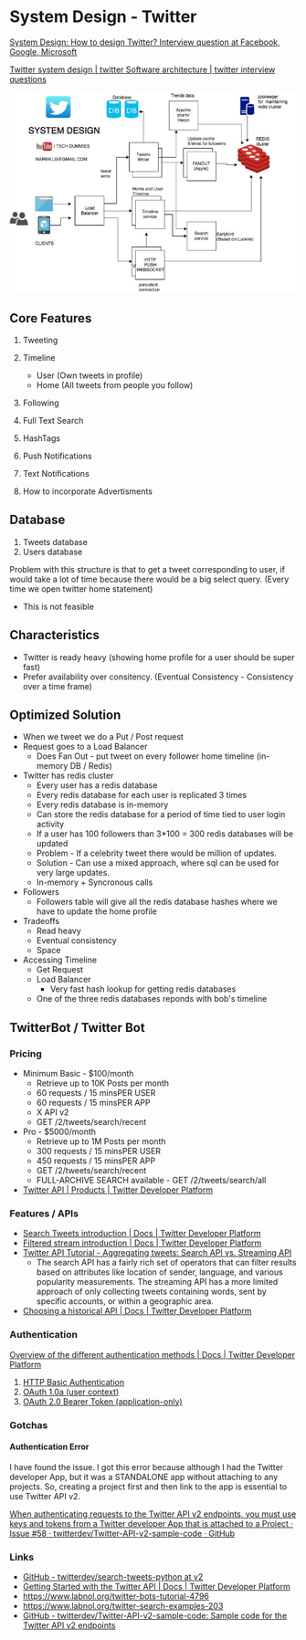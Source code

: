 # System Design - Twitter

[System Design: How to design Twitter? Interview question at Facebook, Google, Microsoft](https://www.youtube.com/watch?v=KmAyPUv9gOY)

[Twitter system design | twitter Software architecture | twitter interview questions](https://www.youtube.com/watch?v=wYk0xPP_P_8)

![image](../../media/System-Design-Twitter-image1.jpg)

## Core Features

1. Tweeting
2. Timeline
    - User (Own tweets in profile)
    - Home (All tweets from people you follow)

3. Following
4. Full Text Search
5. HashTags
6. Push Notifications
7. Text Notifications
8. How to incorporate Advertisments

## Database

1. Tweets database
2. Users database

Problem with this structure is that to get a tweet corresponding to user, if would take a lot of time because there would be a big select query. (Every time we open twitter home statement)

- This is not feasible

## Characteristics

- Twitter is ready heavy (showing home profile for a user should be super fast)
- Prefer availability over consitency. (Eventual Consistency - Consistency over a time frame)

## Optimized Solution

- When we tweet we do a Put / Post request
- Request goes to a Load Balancer
    - Does Fan Out - put tweet on every follower home timeline (in-memory DB / Redis)
- Twitter has redis cluster
    - Every user has a redis database
    - Every redis database for each user is replicated 3 times
    - Every redis database is in-memory
    - Can store the redis database for a period of time tied to user login activity
    - If a user has 100 followers than 3*100 = 300 redis databases will be updated
    - Problem - If a celebrity tweet there would be million of updates.
    - Solution - Can use a mixed approach, where sql can be used for very large updates.
    - In-memory + Syncronous calls
- Followers
    - Followers table will give all the redis database hashes where we have to update the home profile
- Tradeoffs
    - Read heavy
    - Eventual consistency
    - Space
- Accessing Timeline
    - Get Request
    - Load Balancer
        - Very fast hash lookup for getting redis databases
    - One of the three redis databases reponds with bob's timeline

## TwitterBot / Twitter Bot

### Pricing

- Minimum Basic - $100/month
   	- Retrieve up to 10K Posts per month
   	- 60 requests / 15 minsPER USER
   	- 60 requests / 15 minsPER APP
   	- X API v2
   	- GET /2/tweets/search/recent
- Pro - $5000/month
   	- Retrieve up to 1M Posts per month
   	- 300 requests / 15 minsPER USER
   	- 450 requests / 15 minsPER APP
   	- GET /2/tweets/search/recent
   	- FULL-ARCHIVE SEARCH available - GET /2/tweets/search/all
- [Twitter API | Products | Twitter Developer Platform](https://developer.twitter.com/en/products/twitter-api)

### Features / APIs

- [Search Tweets introduction | Docs | Twitter Developer Platform](https://developer.twitter.com/en/docs/twitter-api/tweets/search/introduction)
- [Filtered stream introduction | Docs | Twitter Developer Platform](https://developer.twitter.com/en/docs/twitter-api/tweets/filtered-stream/introduction)
- [Twitter API Tutorial - Aggregating tweets: Search API vs. Streaming API](http://140dev.com/twitter-api-programming-tutorials/aggregating-tweets-search-api-vs-streaming-api/#:~:text=The%20search%20API%20has%20a,or%20within%20a%20geographic%20area)
   	- The search API has a fairly rich set of operators that can filter results based on attributes like location of sender, language, and various popularity measurements. The streaming API has a more limited approach of only collecting tweets containing words, sent by specific accounts, or within a geographic area.
- [Choosing a historical API | Docs | Twitter Developer Platform](https://developer.twitter.com/en/docs/tutorials/choosing-historical-api)

### Authentication

[Overview of the different authentication methods | Docs | Twitter Developer Platform](https://developer.twitter.com/en/docs/tutorials/authenticating-with-twitter-api-for-enterprise/authentication-method-overview)

1. [HTTP Basic Authentication](https://developer.twitter.com/en/docs/tutorials/authenticating-with-twitter-api-for-enterprise/authentication-method-overview#http-basic-authentication)
2. [OAuth 1.0a (user context)](https://developer.twitter.com/en/docs/tutorials/authenticating-with-twitter-api-for-enterprise/authentication-method-overview#oauth1.0a)
3. [OAuth 2.0 Bearer Token (application-only)](https://developer.twitter.com/en/docs/tutorials/authenticating-with-twitter-api-for-enterprise/authentication-method-overview#oauth2.0)

### Gotchas

#### Authentication Error

I have found the issue. I got this error because although I had the Twitter developer App, but it was a STANDALONE app without attaching to any projects.
So, creating a project first and then link to the app is essential to use Twitter API v2.

[When authenticating requests to the Twitter API v2 endpoints, you must use keys and tokens from a Twitter developer App that is attached to a Project · Issue #58 · twitterdev/Twitter-API-v2-sample-code · GitHub](https://github.com/twitterdev/Twitter-API-v2-sample-code/issues/58)

### Links

- [GitHub - twitterdev/search-tweets-python at v2](https://github.com/twitterdev/search-tweets-python/tree/v2)
- [Getting Started with the Twitter API | Docs | Twitter Developer Platform](https://developer.twitter.com/en/docs/twitter-api/getting-started/about-twitter-api)
- https://www.labnol.org/twitter-bots-tutorial-4796
- https://www.labnol.org/twitter-search-examples-203
- [GitHub - twitterdev/Twitter-API-v2-sample-code: Sample code for the Twitter API v2 endpoints](https://github.com/twitterdev/Twitter-API-v2-sample-code)
